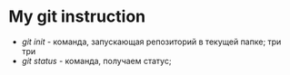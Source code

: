 # My git instruction

* *git init* - команда, запускающая репозиторий в текущей папке;
три три 
* *git status* - команда, получаем статус;

